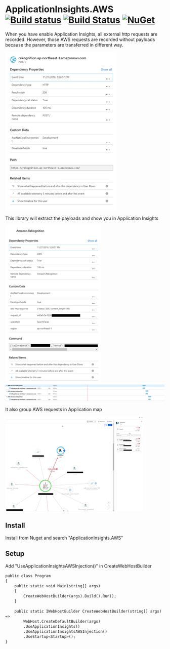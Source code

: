 # ApplicationInsights.AWS [![Build status](https://ci.appveyor.com/api/projects/status/58v5el4i3hf4dya5?svg=true)](https://ci.appveyor.com/project/hermanho/applicationinsights-aws) [![Build Status](https://travis-ci.com/hermanho/ApplicationInsights.AWS.svg?branch=master)](https://travis-ci.com/hermanho/ApplicationInsights.AWS) [![NuGet](https://img.shields.io/nuget/vpre/ApplicationInsights.AWS.svg)](https://www.nuget.org/packages/ApplicationInsights.AWS/) 

When you have enable Application Insights, all external http requests are recorded. However, those AWS requests are recorded without payloads because the parameters are transferred in different way.

<img src="images/before.png" height="500">


This library will extract the payloads and show you in Application Insights

<img src="images/after.png" height="500">
<img src="images/after2.png">

It also group AWS requests in Application map

<img src="images/map1.png" height="300">

## Install
Install from Nuget and search "ApplicationInsights.AWS"


## Setup
Add "UseApplicationInsightsAWSInjection()" in CreateWebHostBuilder
```
public class Program
{
    public static void Main(string[] args)
    {
        CreateWebHostBuilder(args).Build().Run();
    }

    public static IWebHostBuilder CreateWebHostBuilder(string[] args) =>
        WebHost.CreateDefaultBuilder(args)
        .UseApplicationInsights()
        .UseApplicationInsightsAWSInjection()
        .UseStartup<Startup>();
}
```
